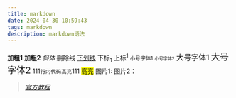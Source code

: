 ```yaml
---
title: markdown
date: 2024-04-30 10:59:43
tags: markdown
description: markdown语法
---
```


**加粗1**  __加粗2__
*斜体*
~~删除线~~
<u>下划线</u>
下标<sub>1</sub>
上标<sup>1</sup>
<small>小号字体1</small> <small><small>小号字体2</small></small>
<big>大号字体1</big> <big><big>大号字体2</big></big>
111`行内代码高亮`111
<mark>高亮</mark>
图片1:![]()
图片2：<img src="1.png" width="10px" height="10px">

>*[官方教程](https://markdown.com.cn/basic-syntax/emphasis.html)*